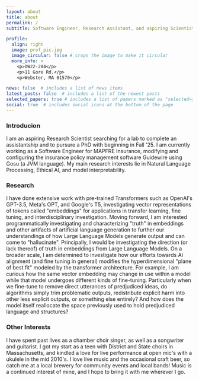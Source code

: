 ```yaml
---
layout: about
title: about
permalink: /
subtitle: Software Engineer, Research Assistant, and aspiring Scientist.

profile:
  align: right
  image: prof_pic.jpg
  image_circular: false # crops the image to make it circular
  more_info: >
    <p>DW22-284</p>
    <p>11 Gore Rd.</p>
    <p>Webster, MA 01570</p>

news: false  # includes a list of news items
latest_posts: false  # includes a list of the newest posts
selected_papers: true # includes a list of papers marked as "selected={true}"
social: true  # includes social icons at the bottom of the page
---
```

### Introducion
I am an aspiring Research Scientist searching for a lab to complete an assistantship and to pursure a PhD with beginning in Fall '25. I am currently working as a Software Engineer for MAPFRE Insurance, modifying and configuring the insurance policy management software Guidewire using Gosu (a JVM language). My main research interests lie in Natural Language Processing, Ethical AI, and model interpretability.   

### Research
I have done extensive work with pre-trained Transformers such as OpenAI's GPT-3.5, Meta's OPT, and Google's T5, investigating vector representations of tokens called "embeddings" for applications in transfer learning, fine tuning, and interdisciplinary investigation. Moving forward, I am interested programmatically investigating and characterizing "truth" in embeddings and other artifacts of artificial language generation to further our understandings of how Large Language Models generate output and can come to "hallucinate". Principally, I would be investigating the direction (or lack thereof) of truth in embeddings from Large Language Models. On a broader scale, I am determined to investigate how our efforts towards AI alignment (and fine tuning in general) modifies the hyperdimensional "plane of best fit" modeled by the transformer architecture. For example, I am curious how the same vector embedding may change in use within a model while that model undergoes different kinds of fine-tuning. Particularly when we fine-tune to remove direct utterances of predjudiced ideas, do algorithms simply trim problematic outputs, redistribute explicit harm into other less explicit outputs, or something else entirely? And how does the model itself reallocate the space previously used to hold predjudiced language and structures?  

### Other Interests
I have spent past lives as a chamber choir singer, as well as a songwriter and guitarist. I got my start as a teen with District and State choirs in Massachusetts, and kindled a love for live performance at open mic's with a ukulele in the mid 2010's. I love live music and the occasional craft beer, so catch me at a local brewery for community events and local bands! Music is a continued interest of mine, and I hope to bring it with me wherever I go.